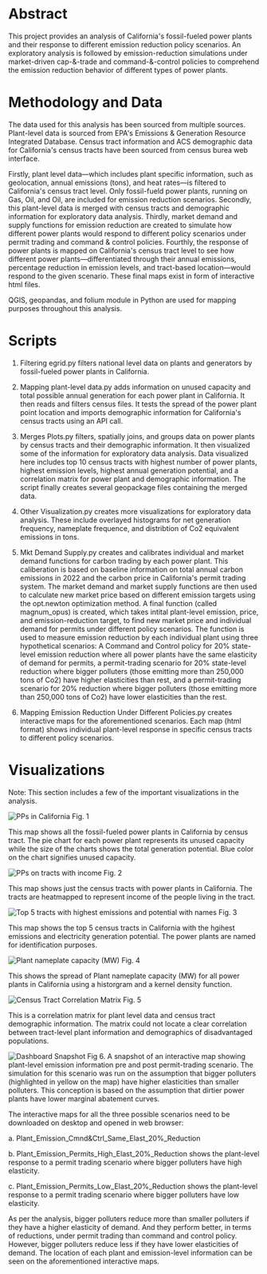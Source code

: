 # Abstract

This project provides an analysis of California's fossil-fueled power plants and their response to different emission reduction policy scenarios. An exploratory analysis is followed by emission-reduction simulations under market-driven cap-&-trade and command-&-control policies to comprehend the emission reduction behavior of different types of power plants.

# Methodology and Data

The data used for this analysis has been sourced from multiple sources. Plant-level data is sourced from EPA's Emissions & Generation Resource Integrated Database. Census tract information and ACS demographic data for California's census tracts have been sourced from census burea web interface. 

Firstly, plant level data—which includes plant specific information, such as geolocation, annual emissions (tons), and heat rates—is filtered to California's census tract level. Only fossil-fueld power plants, running on Gas, Oil, and Oil, are included for emission reduction scenarios. Secondly, this plant-level data is merged with census tracts and demographic information for exploratory data analysis. Thirdly, market demand and supply functions for emission reduction are created to simulate how different power plants would respond to different policy scenarios under permit trading and command & control policies. Fourthly, the response of power plants is mapped on California's census tract level to see how different power plants—differentiated through their annual emissions, percentage reduction in emission levels, and tract-based location—would respond to the given scenario. These final maps exist in form of interactive html files.  

QGIS, geopandas, and folium module in Python are used for mapping purposes throughout this analysis. 

# Scripts

1. Filtering egrid.py filters national level data on plants and generators by fossil-fueled power plants in California. 

2. Mapping plant-level data.py adds information on unused capacity and total possible annual generation for each power plant in California. It then reads and filters census files. It tests the spread of the power plant point location and imports demographic information for California's census tracts using an API call. 

3. Merges Plots.py filters, spatially joins, and groups data on power plants by census tracts and their demographic information. It then visualized some of the information for exploratory data analysis. Data visualized here includes top 10 census tracts with highest number of power plants, highest emission levels, highest annual generation potential, and a correlation matrix for power plant and demographic information. The script finally creates several geopackage files containing the merged data.

4. Other Visualization.py creates more visualizations for exploratory data analysis. These include overlayed histograms for net generation frequency, nameplate frequence, and distribtion of Co2 equivalent emissions in tons. 

5. Mkt Demand Supply.py creates and calibrates individual and market demand functions for carbon trading by each power plant. This caliberation is based on baseline information on total annual carbon emissions in 2022 and the carbon price in California's permit trading system. The market demand and market supply functions are then used to calculate new market price based on different emission targets using the opt.newton optimization method. A final function (called magnum_opus) is created, which takes intital plant-level emission, price, and emission-reduction target, to find new market price and individual demand for permits under different policy scenarios. The function is used to measure emission reduction by each individual plant using three hypothetical scenarios: A Command and Control policy for 20% state-level emission reduction where all power plants have the same elasticity of demand for permits, a permit-trading scenario for 20% state-level reduction where bigger polluters (those emitting more than 250,000 tons of Co2) have higher elasticities than rest, and a permit-trading scenario for 20% reduction where bigger polluters (those emitting more than 250,000 tons of Co2) have lower elasticities than the rest. 

6. Mapping Emission Reduction Under Different Policies.py creates interactive maps for the aforementioned scenarios. Each map (html format) shows individual plant-level response in specific census tracts to different policy scenarios.

# Visualizations
Note: This section includes a few of the important visualizations in the analysis. 

![PPs in California](Plant%20Mapping%20in%20California%20(Census%20Tract%20Level).png)
Fig. 1

This map shows all the fossil-fueled power plants in California by census tract. The pie chart for each power plant represents its unused capacity while the size of the charts shows the total generation potential. Blue color on the chart signifies unused capacity.

![PPs on tracts with income](Power%20Plants%20by%20Tracts%20with%20PPs%20and%20Income.png)
Fig. 2

This map shows just the census tracts with power plants in California. The tracts are heatmapped to represent income of the people living in the tract. 

![Top 5 tracts with highest emissions and potential with names](Top%205%20tracts%20with%20highest%20emissions%20and%20potential%20with%20names.png)
Fig. 3

This map shows the top 5 census tracts in California with the hgihest emissions and electricity generation potential. The power plants are named for identification purposes. 

![Plant nameplate capacity (MW)](res_Plant%20nameplate%20capacity%20(MW).png)
Fig. 4

This shows the spread of Plant nameplate capacity (MW) for all power plants in California using a historgram and a kernel density function.

![Census Tract Correlation Matrix](Census%20Tract%20Correlation%20Matrix.png) 
Fig. 5

This is a correlation matrix for plant level data and census tract demographic information. The matrix could not locate a clear correlation between tract-level plant information and demographics of disadvantaged populations. 

![Dashboard Snapshot](Dashboard%20Snapshot.png)
Fig 6. A snapshot of an interactive map showing plant-level emission information pre and post permit-trading scenario. The simulation for this scenario was run on the assumption that bigger polluters (highlighted in yellow on the map) have higher elasticities than smaller polluters. This conception is based on the assumption that dirtier power plants have lower marginal abatement curves. 

The interactive maps for all the three possible scenarios need to be downloaded on desktop and opened in web browser:

a. Plant_Emission_Cmnd&Ctrl_Same_Elast_20%_Reduction

b. Plant_Emission_Permits_High_Elast_20%_Reduction shows the plant-level response to a permit trading scenario where bigger polluters have high elasticity.

c. Plant_Emission_Permits_Low_Elast_20%_Reduction shows the plant-level response to a permit trading scenario where bigger polluters have low elasticity.

As per the analysis, bigger polluters reduce more than smaller polluters if they have a higher elasticity of demand. And they perform better, in terms of reductions, under permit trading than command and control policy. However, bigger polluters reduce less if they have lower elasticities of demand. The location of each plant and emission-level information can be seen on the aforementioned interactive maps.


